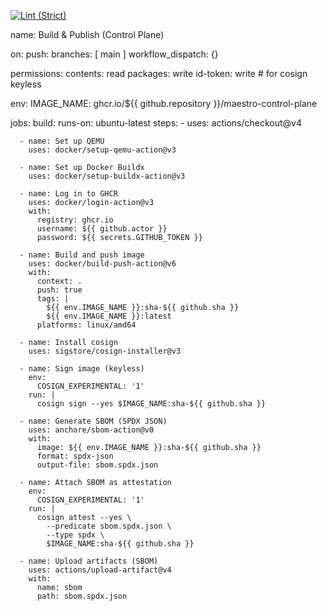 [![Lint (Strict)](https://github.com/brianlong/intelgraph/actions/workflows/lint-only.yml/badge.svg)](https://github.com/brianlong/intelgraph/actions/workflows/lint-only.yml)

name: Build & Publish (Control Plane)

on:
push:
branches: [ main ]
workflow_dispatch: {}

permissions:
contents: read
packages: write
id-token: write # for cosign keyless

env:
IMAGE_NAME: ghcr.io/${{ github.repository }}/maestro-control-plane

jobs:
build:
runs-on: ubuntu-latest
steps: - uses: actions/checkout@v4

      - name: Set up QEMU
        uses: docker/setup-qemu-action@v3

      - name: Set up Docker Buildx
        uses: docker/setup-buildx-action@v3

      - name: Log in to GHCR
        uses: docker/login-action@v3
        with:
          registry: ghcr.io
          username: ${{ github.actor }}
          password: ${{ secrets.GITHUB_TOKEN }}

      - name: Build and push image
        uses: docker/build-push-action@v6
        with:
          context: .
          push: true
          tags: |
            ${{ env.IMAGE_NAME }}:sha-${{ github.sha }}
            ${{ env.IMAGE_NAME }}:latest
          platforms: linux/amd64

      - name: Install cosign
        uses: sigstore/cosign-installer@v3

      - name: Sign image (keyless)
        env:
          COSIGN_EXPERIMENTAL: '1'
        run: |
          cosign sign --yes $IMAGE_NAME:sha-${{ github.sha }}

      - name: Generate SBOM (SPDX JSON)
        uses: anchore/sbom-action@v0
        with:
          image: ${{ env.IMAGE_NAME }}:sha-${{ github.sha }}
          format: spdx-json
          output-file: sbom.spdx.json

      - name: Attach SBOM as attestation
        env:
          COSIGN_EXPERIMENTAL: '1'
        run: |
          cosign attest --yes \
            --predicate sbom.spdx.json \
            --type spdx \
            $IMAGE_NAME:sha-${{ github.sha }}

      - name: Upload artifacts (SBOM)
        uses: actions/upload-artifact@v4
        with:
          name: sbom
          path: sbom.spdx.json
